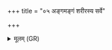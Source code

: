 +++
title = "०५ अङ्गमङ्गं शरीरस्य सर्वे"

+++
<details><summary>मूलम् (GR)</summary>

अङ्गमङ्गं शरीरस्य  
सर्वे देवा अनु प्राविशन् ।  
पिता ह्य् एभ्यः प्रायच्छत्  
तं लोकम् अपराजितम् ॥
</details>